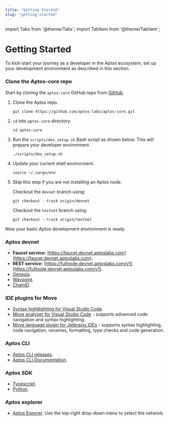 ```yaml
---
title: "Getting Started"
slug: "getting-started"
---
```


import Tabs from '@theme/Tabs';
import TabItem from '@theme/TabItem';

# Getting Started

To kick-start your journey as a developer in the Aptos ecosystem, set up your development environment as described in this section.

### Clone the Aptos-core repo

Start by cloning the `aptos-core` GitHub repo from [GitHub](https://github.com/aptos-labs/aptos-core).

1. Clone the Aptos repo.

      ```
      git clone https://github.com/aptos-labs/aptos-core.git
      ```

2. `cd` into `aptos-core` directory.

    ```
    cd aptos-core
    ```

3. Run the `scripts/dev_setup.sh` Bash script as shown below. This will prepare your developer environment.

    ```
    ./scripts/dev_setup.sh
    ```

4. Update your current shell environment.

    ```
    source ~/.cargo/env
    ```
5. Skip this step if you are not installing an Aptos node.

    <Tabs>
    <TabItem value="devnet" label="Devnet" default>

    Checkout the `devnet` branch using:

    ```
    git checkout --track origin/devnet
    ```
    </TabItem>
    <TabItem value="testnet" label="Testnet" default>

    Checkout the `testnet` branch using:

    ```
    git checkout --track origin/testnet
    ```
    </TabItem>
    </Tabs>


Now your basic Aptos development environment is ready.

### Aptos devnet

- **Faucet service:** [https://faucet.devnet.aptoslabs.com](https://faucet.devnet.aptoslabs.com).
- **REST service:** [https://fullnode.devnet.aptoslabs.com/v1](https://fullnode.devnet.aptoslabs.com/v1).
- [Genesis](https://devnet.aptoslabs.com/genesis.blob).
- [Waypoint](https://devnet.aptoslabs.com/waypoint.txt).
- [ChainID](http://fullnode.devnet.aptoslabs.com/).

### IDE plugins for Move

- [Syntax hightlighting for Visual Studio Code](https://marketplace.visualstudio.com/items?itemName=damirka.move-syntax).
- [Move analyzer for Visual Studio Code](https://marketplace.visualstudio.com/items?itemName=move.move-analyzer) - supports advanced code navigation and syntax highlighting.
- [Move language plugin for Jetbrains IDEs](https://plugins.jetbrains.com/plugin/14721-move-language) - supports syntax highlighting, code navigation, renames, formatting, type checks and code generation.

### Aptos CLI

- [Aptos CLI releases](https://github.com/aptos-labs/aptos-core/releases?q=cli&expanded=true).
- [Aptos CLI Documentation](/cli-tools/aptos-cli-tool/aptos-cli-index).

### Aptos SDK

- [Typescript](https://www.npmjs.com/package/aptos).
- [Python](https://pypi.org/project/aptos-sdk/).

### Aptos explorer

- [Aptos Exporer](https://explorer.devnet.aptos.dev/). Use the top-right drop-down menu to select the network.
